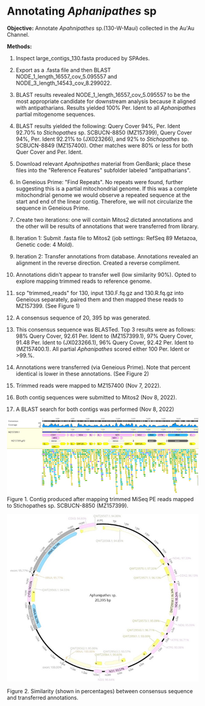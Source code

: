 
# Annotating *Aphanipathes* sp

**Objective:** Annotate *Apahnipathes* sp.(130-W-Maui) collected in the Au'Au Channel.

**Methods:**

1. Inspect large_contigs_130.fasta produced by SPAdes.
2. Export as a .fasta file and then BLAST NODE_1_length_16557_cov_5.095557 and NODE_3_length_14543_cov_8.299022.
3. BLAST results revealed NODE_1_length_16557_cov_5.095557 to be the most appropriate candidate for downstream analysis because it aligned with antipatharians. Results yielded 100% Per. Ident to all *Aphanipathes* partial mitogenome sequences.
4. BLAST results yielded the following: Query Cover 94%, Per. Ident 92.70% to *Stichopathes* sp. SCBUCN-8850 (MZ157399), Query Cover 94%, Per. Ident 92.21% to (JX023266), and 92% to *Stichopathes* sp. SCBUCN-8849 (MZ157400). Other matches were 80% or less for both Quer Cover and Per. Ident.
5. Download relevant *Apahnipathes* material from GenBank; place these files into the "Reference Features" subfolder labeled "antipatharians".
6. In Geneious Prime: "Find Repeats". No repeats were found, further suggesting this is a partial mitochondrial genome. If this was a complete mitochondrial genome we would observe a repeated sequence at the start and end of the linear contig. Therefore, we will not circularize the sequence in Geneious Prime.
7. Create two iterations: one will contain Mitos2 dictated annotations and the other will be results of annotations that were transferred from library.
8. Iteration 1: Submit .fasta file to Mitos2 (job settings: RefSeq 89 Metazoa, Genetic code: 4 Mold).
9. Iteration 2: Transfer annotations from database. Annotations revealed an alignment in the reverse direction. Created a reverse compliment.
10. Annotations didn't appear to transfer well (low similarity 90%). Opted to explore mapping trimmed reads to reference genome.
11. scp "trimmed_reads" for 130, input 130.F.fq.gz and 130.R.fq.gz into Geneious separately, paired them and then mapped these reads to MZ157399. (See Figure 1)
12. A consensus sequence of 20, 395 bp was generated.
13. This consensus sequence was BLASTed. Top 3 results were as follows: 98% Query Cover, 92.61 Per. Ident to (MZ157399.1), 97% Query Cover, 91.48 Per. Ident to (JX023266.1), 96% Query Cover, 92.42 Per. Ident to (MZ157400.1). All partial *Aphanipathes* scored either 100 Per. Ident or >99.%.

14. Annotations were transferred (via Geneious Prime). Note that percent identical is lower in these annotations. (See Figure 2)
15. Trimmed reads were mapped to MZ157400 (Nov 7, 2022).
16. Both contig sequences were submitted to Mitos2 (Nov 8, 2022).
17. A BLAST search for both contigs was performed (Nov 8, 2022)

![Mapped reads](Mapped_to_reference.jpg)
Figure 1. Contig produced after mapping trimmed MiSeq PE reads mapped to Stichopathes sp. SCBUCN-8850 (MZ157399).

![Percent similarity](Percent_transfer.jpg)

Figure 2. Similarity (shown in percentages) between consensus sequence and transferred annotations.
